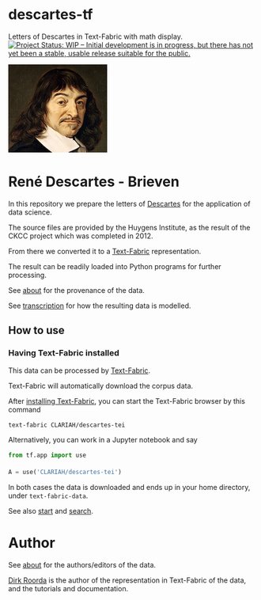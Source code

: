 # descartes-tf

Letters of Descartes in Text-Fabric with math display.
[![Project Status: WIP – Initial development is in progress, but there has not yet been a stable, usable release suitable for the public.](https://www.repostatus.org/badges/latest/wip.svg)](https://www.repostatus.org/#wip)

![descartes](docs/images/logo.png)

# René Descartes - Brieven

In this repository we prepare the letters of
[Descartes](https://en.wikipedia.org/wiki/René_Descartes)
for the application of data science.

The source files are provided by the Huygens Institute, as the result of the CKCC project which was completed
in 2012.

From there we converted it to a
[Text-Fabric](https://github.com/annotation/text-fabric)
representation.

The result can be readily loaded into Python programs for further processing.

See [about](about.md) for the provenance of the data.

See [transcription](transcription.md) for how the resulting data is modelled.

## How to use

### Having Text-Fabric installed

This data can be processed by 
[Text-Fabric](https://annotation.github.io/text-fabric/tf).

Text-Fabric will automatically download the corpus data.

After [installing Text-Fabric](https://annotation.github.io/text-fabric/tf/about/install.html),
you can start the Text-Fabric browser by this command

```sh
text-fabric CLARIAH/descartes-tei
```

Alternatively, you can work in a Jupyter notebook and say

```python
from tf.app import use

A = use('CLARIAH/descartes-tei')
```

In both cases the data is downloaded and ends up in your home directory,
under `text-fabric-data`.

See also 
[start](https://nbviewer.jupyter.org/github/CLARIAH/descartes-tei/blob/master/tutorial/start.ipynb)
and
[search](https://nbviewer.jupyter.org/github/CLARIAH/descartes-tei/blob/master/tutorial/search.ipynb).

# Author

See [about](about.md) for the authors/editors of the data.

[Dirk Roorda](https://github.com/dirkroorda) is the author of the representation in Text-Fabric of the data,
and the tutorials and documentation.
